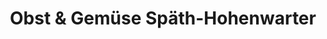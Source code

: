 ---
title: "Obst & Gemüse Späth-Hohenwarter"
url: /erbach/obst-und-gemuese-spaeth-hohenwarter/
shop: Gemüse & Obst
---